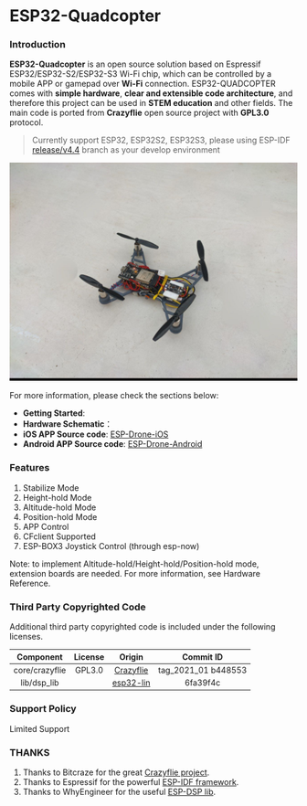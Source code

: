 # ESP32-Quadcopter


### Introduction

**ESP32-Quadcopter** is an open source solution based on Espressif ESP32/ESP32-S2/ESP32-S3 Wi-Fi chip, which can be controlled by a mobile APP or gamepad over **Wi-Fi** connection. ESP32-QUADCOPTER comes with **simple hardware**, **clear and extensible code architecture**, and therefore this project can be used in **STEM education** and other fields. The main code is ported from **Crazyflie** open source project with **GPL3.0** protocol.

> Currently support ESP32, ESP32S2, ESP32S3, please using ESP-IDF [release/v4.4](https://docs.espressif.com/projects/esp-idf/en/release-v4.4/esp32/get-started/index.html) branch as your develop environment

![ESP32-QUADCOPTER](./pics/Drone1.jpg)

For more information, please check the sections below:
* **Getting Started**: 
* **Hardware Schematic**：
* **iOS APP Source code**: [ESP-Drone-iOS](https://github.com/EspressifApps/ESP-Drone-iOS)
* **Android APP Source code**: [ESP-Drone-Android](https://github.com/EspressifApps/ESP-Drone-Android)

### Features

1. Stabilize Mode
2. Height-hold Mode
3. Altitude-hold Mode
4. Position-hold Mode
5. APP Control
6. CFclient Supported
7. ESP-BOX3 Joystick Control (through esp-now)

Note: to implement Altitude-hold/Height-hold/Position-hold mode, extension boards are needed. For more information, see Hardware Reference. 

### Third Party Copyrighted Code

Additional third party copyrighted code is included under the following licenses.

| Component | License | Origin |Commit ID |
| :---:  | :---: | :---: |:---: |
| core/crazyflie | GPL3.0  |[Crazyflie](https://github.com/bitcraze/crazyflie-firmware) |tag_2021_01 b448553|
| lib/dsp_lib |  | [esp32-lin](https://github.com/whyengineer/esp32-lin/tree/master/components/dsp_lib) |6fa39f4c|

### Support Policy

Limited Support

### THANKS

1. Thanks to Bitcraze for the great [Crazyflie project](https://www.bitcraze.io/%20).
2. Thanks to Espressif for the powerful [ESP-IDF framework](https://docs.espressif.com/projects/esp-idf/en/latest/esp32s2/get-started/index.html).
3. Thanks to WhyEngineer for the useful [ESP-DSP lib](https://github.com/whyengineer/esp32-lin/tree/master/components/dsp_lib).

